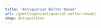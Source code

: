 ```yaml
---
title: "Antiquariat Walter Nowak"
url: /goettingen/antiquariat-walter-nowak/
shop: Antiquitäten
---
```

